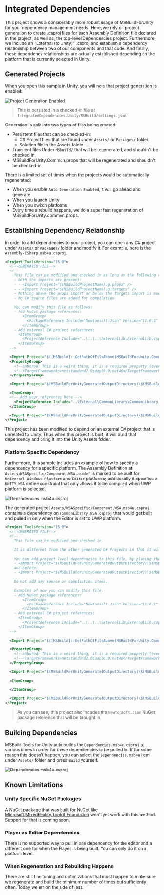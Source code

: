 # Integrated Dependencies

This project shows a considerably more robust usage of MSBuildForUnity for your dependency management needs. Here, we rely on project generation to create .csproj files for each Assembly Definition file declared in the project, as well as, the top-level Dependencies project. Furthermore, we include an "External (to Unity)" .csproj and establish a dependency relationship between two of our components and that code. And finally, these dependency relationships are actually established depending on the platform that is currently selected in Unity.

## Generated Projects

When you open this sample in Unity, you will note that project generation is enabled:

![Project Generation Enabled](docs/ProjectGenerationEnabled.png)

> This is persisted in a checked-in file at `IntegratedDependencies.Unity/MSBuild/settings.json`.

Generation is split into two types of files being created:

- Persistent files that can be checked-in:
  - C# Project files that are found under `Assets/` or `Packages/` folder.
  - Solution file in the Assets folder
- Transient files Under `MSBuild/` that will be regenerated, and shouldn't be checked in.
- MSBuildForUnity.Common.props that will be regenerated and shouldn't be checked-in.

There is a limited set of times when the projects would be automatically regenerated:

- When you enable `Auto Generation Enabled`, it will go ahead and generate.
- When you launch Unity
- When you switch platforms
- Every time a rebuild happens, we do a super fast regeneration of MSBuildForUnity.common.props.

## Establishing Dependency Relationship

In order to add dependencies to your project, you can open any C# project under `Assets/` or `Packages/` folder and modify it. For example, here is the `Assembly-CSharp.msb4u.csproj`.

```xml
<Project ToolsVersion="15.0">
  <!--GENERATED FILE-->
  <!--
    This file can be modified and checked in as long as the following rules are met:
    - Both the imports are present:
    - - <Import Project="$(MSBuildProjectName).g.props" />
    - - <Import Project="$(MSBuildProjectName).g.targets" />
    - Nothing above the props import or below the targets import is modified
    - No C# source files are added for compilation
    
    You can modify this file as follows:
    - Add NuGet package references:
        <ItemGroup>
          <PackageReference Include="Newtonsoft.Json" Version="11.0.1" />
        </ItemGroup>
    - Add external C# project references:
      <ItemGroup>
        <ProjectReference Include="..\..\..\ExternalLib\ExternalLib.csproj" />
      </ItemGroup>
  -->
  
  <Import Project="$([MSBuild]::GetPathOfFileAbove(MSBuildForUnity.Common.props))" Condition="Exists('$([MSBuild]::GetPathOfFileAbove(MSBuildForUnity.Common.props))')" />
  <PropertyGroup>
    <!--anborod: This is a weird thing, it is a required property (even if commented)-->
    <!--<TargetFrameworks>netstandard2.0;uap10.0;net46</TargetFrameworks> -->
  </PropertyGroup>

  <Import Project="$(MSBuildForUnityGeneratedOutputDirectory)\$(MSBuildProjectName).g.props" />

  <ItemGroup>
  <!-- Add your references here -->
    <ProjectReference Include="..\External\CommonLibrary\CommonLibrary.csproj" />
  </ItemGroup>

  <Import Project="$(MSBuildForUnityGeneratedOutputDirectory)\$(MSBuildProjectName).g.targets" />
</Project>
```

This project has been modified to depend on an external C# project that is unrelated to Unity. Thus when this project is built, it will build that dependency and bring it into the Unity Assets folder.

### Platform Specific Dependency

Furthermore, this sample includes an example of how to specify a dependency for a specific platform. The Assembly Definition at `Assets/WSASpecific/Component.WSA.asmdef` is marked to be built for `Universal Windows Platform` and `Editor` platforms; additionally it specifies a `UNITY_WSA` define constraint that only allows it to be compiled when UWP platform is selected.

![Dependencies.msb4u.csproj](docs/UWPAsmDef.png)

The generated project `Assets/WSASpecific/Component.WSA.msb4u.csproj` contains a dependency on `CommonLibrary.WSA.csproj` that would get built and pulled in only when the Editor is set to UWP platform.

```xml
<Project ToolsVersion="15.0">
  <!--GENERATED FILE-->
  <!--
    This file can be modified and checked in.
    
    It is different from the other generated C# Projects in that it will be the one gathering all dependencies and placing them into the Unity asset folder.
    
    You can add project level dependencies to this file, by placing them below:
    - <Import Project="$(MSBuildForUnityGeneratedOutputDirectory)\$(MSBuildProjectName).g.props" />
    and before:
    - <Import Project="$(MSBuildForUnityGeneratedOutputDirectory)\$(MSBuildProjectName).g.targets" />
    
    Do not add any source or compliation items.
    
    Examples of how you can modify this file:
    - Add NuGet package references:
        <ItemGroup>
          <PackageReference Include="Newtonsoft.Json" Version="11.0.1" />
        </ItemGroup>
    - Add external C# project references:
      <ItemGroup>
        <ProjectReference Include="..\..\..\ExternalLib\ExternalLib.csproj" />
      </ItemGroup>
  -->
  
  <Import Project="$([MSBuild]::GetPathOfFileAbove(MSBuildForUnity.Common.props))" Condition="Exists('$([MSBuild]::GetPathOfFileAbove(MSBuildForUnity.Common.props))')" />

  <PropertyGroup>
    <!--anborod: This is a weird thing, it is a required property (even if commented)-->
    <!--<TargetFrameworks>netstandard2.0;uap10.0;net46</TargetFrameworks> -->
  </PropertyGroup>

  <Import Project="$(MSBuildForUnityGeneratedOutputDirectory)\$(MSBuildProjectName).g.props" />
  
  <ItemGroup>

  </ItemGroup>

  <Import Project="$(MSBuildForUnityGeneratedOutputDirectory)\$(MSBuildProjectName).g.targets" />
</Project>
```

> As you can see, this project also incudes the `NewtonSoft.Json` NuGet package reference that will be brought in.

## Building Dependencies

MSBuild Tools for Unity auto builds the `Dependencies.msb4u.csproj` at various times in order for these dependencies to be pulled in. If for some reason this doesn't happen, you can select the `Dependencies.msb4u` item under `Assets/` folder and press `Build` yourself.

![Dependencies.msb4u.csproj](docs/CSProjectBuild.png)

## Known Limitations

### Unity Specific NuGet Packages

A NuGet package that was built for NuGet like [Microsoft.MixedReality.Toolkit.Foundation](https://www.nuget.org/packages/Microsoft.MixedReality.Toolkit.Foundation/) won't yet work with this method. Support for that is coming soon.

### Player vs Editor Dependencies

There is no supported way to pull in one dependency for the editor and a different one for when the Player is being built. You can only do it on a platform level.

### When Regeneration and Rebuilding Happens

There are still fine tuning and optimizations that must happen to make sure we regenerate and build the minimum number of times but sufficiently often. Today we err on the side of less.
